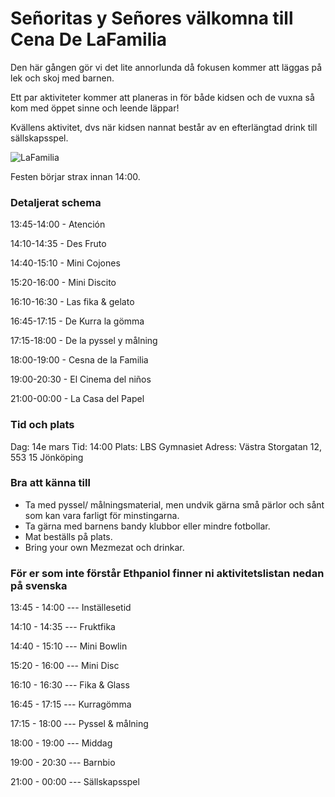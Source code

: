 
# Señoritas y Señores välkomna till **Cena De LaFamilia**
Den här gången gör vi det lite annorlunda då fokusen kommer att läggas på lek och skoj med barnen.

Ett par aktiviteter kommer att planeras in för både kidsen och de vuxna så kom med öppet sinne och leende läppar!

Kvällens aktivitet, dvs när kidsen nannat består av en efterlängtad drink till sällskapsspel.

![LaFamilia](https://rullavagn.nu/blogg/wp-content/uploads/2019/05/food-fight.gif)

Festen börjar strax innan 14:00.

### Detaljerat schema
13:45-14:00 - Atención

14:10-14:35 - Des Fruto

14:40-15:10 - Mini Cojones

15:20-16:00 - Mini Discito

16:10-16:30 - Las fika & gelato

16:45-17:15 - De Kurra la gömma

17:15-18:00 - De la pyssel y målning

18:00-19:00 - Cesna de la Familia

19:00-20:30 - El Cinema del niños

21:00-00:00 - La Casa del Papel

### Tid och plats
Dag: 14e mars
Tid: 14:00
Plats: LBS Gymnasiet
Adress: Västra Storgatan 12, 553 15 Jönköping

### Bra att känna till
* Ta med pyssel/ målningsmaterial, men undvik gärna små pärlor och sånt som kan vara farligt för minstingarna.
* Ta gärna med barnens bandy klubbor eller mindre fotbollar.
* Mat beställs på plats.
* Bring your own Mezmezat och drinkar.

### För er som inte förstår Ethpaniol finner ni aktivitetslistan nedan på svenska
13:45 - 14:00	--- Inställesetid

14:10 - 14:35	--- Fruktfika

14:40 - 15:10 --- Mini Bowlin

15:20 - 16:00	--- Mini Disc

16:10 - 16:30	--- Fika & Glass

16:45 - 17:15	--- Kurragömma

17:15 - 18:00	--- Pyssel & målning

18:00 - 19:00	--- Middag

19:00 - 20:30	--- Barnbio

21:00 - 00:00	--- Sällskapsspel
